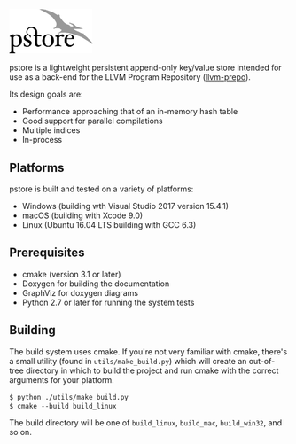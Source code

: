 <img alt="pstore" src="doc_sources/logo.svg" height="" height="80" width="150" />

pstore is a lightweight persistent append-only key/value store intended for use as a back-end for the LLVM Program Repository ([llvm-prepo](https://github.com/SNSystems/llvm-prepo)).

Its design goals are:

- Performance approaching that of an in-memory hash table
- Good support for parallel compilations
- Multiple indices
- In-process

## Platforms

pstore is built and tested on a variety of platforms:

- Windows (building wth Visual Studio 2017 version 15.4.1)
- macOS (building with Xcode 9.0)
- Linux (Ubuntu 16.04 LTS building with GCC 6.3)

## Prerequisites

- cmake (version 3.1 or later)
- Doxygen for building the documentation
- GraphViz for doxygen diagrams
- Python 2.7 or later for running the system tests

## Building

The build system uses cmake. If you're not very familiar with cmake, there's a small utility (found in `utils/make_build.py`) which will create an out-of-tree directory in which to build the project and run cmake with the correct arguments for your platform.

    $ python ./utils/make_build.py
    $ cmake ‑‑build build_linux

The build directory will be one of `build_linux`, `build_mac`, `build_win32`, and so on.

